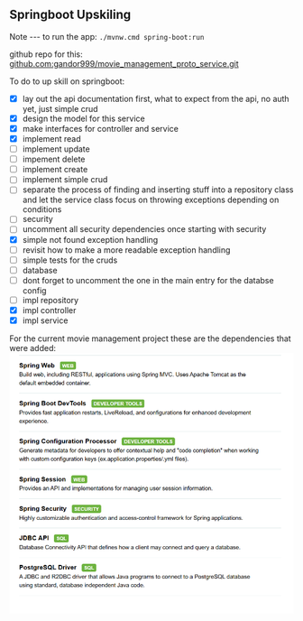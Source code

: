 ## Springboot Upskiling

Note --- to run the app: `./mvnw.cmd spring-boot:run`

github repo for this: [github.com:gandor999/movie_management_proto_service.git](https://github.com/gandor999/movie_management_proto_service.git)

To do to up skill on springboot:
- [x] lay out the api documentation first, what to expect from the api, no auth yet, just simple crud
- [x] design the model for this service
- [x] make interfaces for controller and service
- [x] implement read
- [ ] implement update
- [ ] impement delete
- [ ] implement create
- [ ] implement simple crud
- [ ] separate the process of finding and inserting stuff into a repository class and let the service class focus on throwing exceptions depending on conditions
- [ ] security
- [ ] uncomment all security dependencies once starting with security
- [x] simple not found exception handling
- [ ] revisit how to make a more readable exception handling
- [ ] simple tests for the cruds
- [ ] database
- [ ] dont forget to uncomment the one in the main entry for the databse config
- [ ] impl repository
- [x] impl controller
- [x] impl service

For the current movie management project these are the dependencies that were added:
<img src="https://github.com/gandor999/movie_management_proto_service/raw/master/image.png">
<!-- ![alt text](https://github.com/gandor999/movie_management_proto_service/raw/master/image.png) -->
